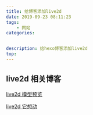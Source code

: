 ```yaml
---
title: 给博客添加live2d
date: 2019-09-23 08:11:23
tags: 
    - 网站
categories:


description: 给hexo博客添加live2d
top:
---
```


## live2d 相关博客

[live2d 模型预览](https://blog.csdn.net/wang_123_zy/article/details/87181892)

[live2d 它想动](https://blog.csdn.net/dataiyangu/article/details/83021854)



